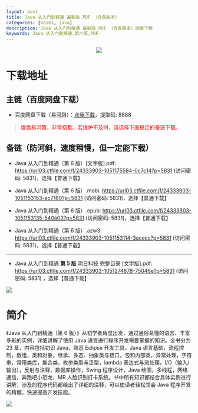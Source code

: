 ```yaml
---
layout: post
title: Java 从入门到精通 最新版 PDF （含各版本）
categories: [books, java]
description: Java 从入门到精通 最新版 PDF （含各版本）网盘下载
keywords: Java 从入门到精通,第六版,PDF
---
```


<center><img src="https://pic.imgdb.cn/item/6616617668eb9357138a98c1.png"></center>

# 下载地址

## 主链（百度网盘下载）

- 百度网盘下载（易河斜）：[点我下载](https://pan.baidu.com/s/1DeOdm0g8fPkc71Aw9QzPNw?pwd=8888)，提取码: 8888

> <p style="color:red" >度盘易河蟹，非常抱歉。若维护不及时，请选择下面稳定的备链下载。</p>

## 备链（防河斜，速度稍慢，但一定能下载）

- Java 从入门到精通（第 6 版）[文字版].pdf: <https://url03.ctfile.com/f/24333903-1051175584-0c7c14?p=5831> (访问密码: 5831)，选择【普通下载】

- Java 从入门到精通（第 6 版）.mobi: <https://url03.ctfile.com/f/24333903-1051153153-ec7160?p=5831> (访问密码: 5831)，选择【普通下载】

- Java 从入门到精通（第 6 版）.epub: <https://url03.ctfile.com/f/24333903-1051153135-540a03?p=5831> (访问密码: 5831)，选择【普通下载】

- Java 从入门到精通（第 6 版）.azw3: <https://url03.ctfile.com/f/24333903-1051153114-3acecc?p=5831> (访问密码: 5831)，选择【普通下载】

---

- Java 从入门到精通 **第 5 版** 明日科技 完整目录 [文字版].pdf: <https://url03.ctfile.com/f/24333903-1051274878-75046e?p=5831> (访问密码: 5831) ，选择【普通下载】

![](https://pic.imgdb.cn/item/6612476468eb935713c85291.gif)

# 简介

《Java 从入门到精通（第 6 版）》从初学者角度出发，通过通俗易懂的语言、丰富多彩的实例，详细讲解了使用 Java 语言进行程序开发需要掌握的知识。全书分为 23 章，内容包括初识 Java，熟悉 Eclipse 开发工具，Java 语言基础，流程控制，数组，类和对象，继承、多态、抽象类与接口，包和内部类，异常处理，字符串，常用类库，集合类，枚举类型与泛型，lambda 表达式与流处理，I/O（输入/输出），反射与注释，数据库操作，Swing 程序设计，Java 绘图，多线程，网络通信，奔跑吧小恐龙，MR 人脸识别打卡系统。书中所有知识都结合具体实例进行讲解，涉及的程序代码都给出了详细的注释，可以使读者轻松领会 Java 程序开发的精髓，快速提高开发技能。

![](https://pic.imgdb.cn/item/661246bf68eb935713c7f81c.gif)
